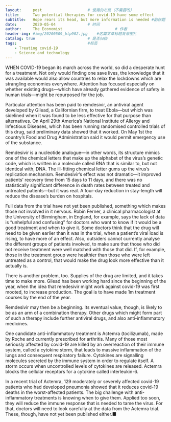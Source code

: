 ```yaml
---
layout:     post   				    # 使用的布局（不需要改）
title:      Two potential therapies for covid-19 have some effect				# 标题 
subtitle:   Hope rears its head, but more information is needed #副标题
date:       2020-05-04				# 时间
author:     The Economist 						# 作者
header-img: #img/20200509_blp902.jpg 	#这篇文章标题背景图片
catalog: true 						# 是否归档
tags:								#标签
    - Treating covid-19
    - Science and technology
---
```


WHEN COVID-19 began its march across the world, so did a desperate hunt for a treatment. Not only would finding one save lives, the knowledge that it was available would also allow countries to relax the lockdowns which are strangling economies everywhere. Attention has focused especially on whether existing drugs—which have already gathered evidence of safety in human trials—might be repurposed for the job.

Particular attention has been paid to remdesivir, an antiviral agent developed by Gilead, a Californian firm, to treat Ebola—but which was sidelined when it was found to be less effective for that purpose than alternatives. On April 29th America’s National Institute of Allergy and Infectious Diseases, which has been running randomised controlled trials of this drug, said preliminary data showed that it worked. On May 1st the country’s Food and Drug Administration said it would permit emergency use of the substance.

Remdesivir is a nucleotide analogue—in other words, its structure mimics one of the chemical letters that make up the alphabet of the virus’s genetic code, which is written in a molecule called RNA that is similar to, but not identical with, DNA. The ill-fitting chemical letter gums up the virus’s replication mechanism. Remdesivir’s effect was not dramatic—it improved patients’ recovery time from 15 days to 11 days, and there was no statistically significant difference in death rates between treated and untreated patients—but it was real. A four-day reduction in stay-length will reduce the disease’s burden on hospitals.

Full data from the trial have not yet been published, something which makes those not involved in it nervous. Robin Ferner, a clinical pharmacologist at the University of Birmingham, in England, for example, says the lack of data is “unhelpful and confusing” for doctors who want to know if it would be a good treatment and when to give it. Some doctors think that the drug will need to be given earlier than it was in the trial, when a patient’s viral load is rising, to have more of an effect. Also, outsiders cannot currently analyse the different groups of patients involved, to make sure that those who did not receive treatment were well matched with those that did. If, for example, those in the treatment group were healthier than those who were left untreated as a control, that would make the drug look more effective than it actually is.

There is another problem, too. Supplies of the drug are limited, and it takes time to make more. Gilead has been working hard since the beginning of the year, when the idea that remdesivir might work against covid-19 was first mooted, to increase production. The goal is to have made 1m treatment courses by the end of the year.

Remdesivir may then be a beginning. Its eventual value, though, is likely to be as an arm of a combination therapy. Other drugs which might form part of such a therapy include further antiviral drugs, and also anti-inflammatory medicines.

One candidate anti-inflammatory treatment is Actemra (tocilizumab), made by Roche and currently prescribed for arthritis. Many of those most seriously affected by covid-19 are killed by an overreaction of their immune system, called a cytokine storm, that leads to massive inflammation of the lungs and consequent respiratory failure. Cytokines are signalling molecules secreted by the immune system in order to regulate itself. A storm occurs when uncontrolled levels of cytokines are released. Actemra blocks the cellular receptors for a cytokine called interleukin-6.

In a recent trial of Actemra, 129 moderately or severely affected covid-19 patients who had developed pneumonia showed that it reduces covid-19 deaths in the worst-affected patients. The big challenge with anti-inflammatory treatments is knowing when to give them. Applied too soon, they will reduce the immune response that is needed to tame the virus. For that, doctors will need to look carefully at the data from the Actemra trial. These, though, have not yet been published either.■